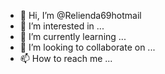 - 👋 Hi, I’m @Relienda69hotmail
- 👀 I’m interested in ...
- 🌱 I’m currently learning ...
- 💞️ I’m looking to collaborate on ...
- 📫 How to reach me ...

<!---
Relienda69hotmail/Relienda69hotmail is a ✨ special ✨ repository because its `README.md` (this file) appears on your GitHub profile.
You can click the Preview link to take a look at your changes.
--->
